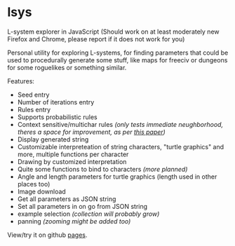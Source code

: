 lsys
====

L-system explorer in JavaScript (Should work on at least moderately new Firefox and Chrome, please report if it does not work for you)

Personal utility for exploring L-systems, for finding parameters that could be
used to procedurally generate some stuff, like maps for freeciv or dungeons for
some roguelikes or something similar.

Features:
  * Seed entry
  * Number of iterations entry
  * Rules entry
  * Supports probabilistic rules
  * Context sensitive/multichar rules *(only tests immediate neughborhood, theres a space for improvement, as per [this paper](http://algorithmicbotany.org/papers/abop/abop-ch1.pdf))*
  * Display generated string
  * Customizable interpreteation of string characters, "turtle graphics" and more, multiple functions per character
  * Drawing by customized interpretation
  * Quite some functions to bind to characters *(more planned)*
  * Angle and length parameters for turtle graphics (length used in other places too)
  * Image download
  * Get all parameters as JSON string
  * Set all parameters in on go from JSON string
  * example selection *(collection will probably grow)*
  * panning *(zooming might be added too)*

View/try it on github [pages](https://morphles.github.io/lsys/index.html).
